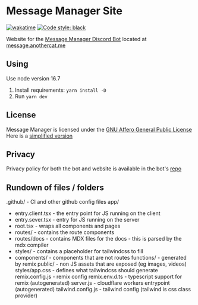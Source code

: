 # Message Manager Site

[![wakatime](https://wakatime.com/badge/github/message-manager-discord/site.svg)](https://wakatime.com/badge/github/message-manager-discord/site)
[![Code style: black](https://img.shields.io/badge/code%20style-black-000000.svg)](https://github.com/psf/black)

Website for the [Message Manager Discord Bot](https://github.com/AnotherCat/message-bot) located at [message.anothercat.me](https://message.anothercat.me)

## Using

Use node version 16.7

1.  Install requirements: `yarn install -D`
2.  Run `yarn dev`

## License

Message Manager is licensed under the [GNU Affero General Public License](https://github.com/AnotherCat/message-bot/blob/master/LICENSE)  
 Here is a [simplified version](<https://tldrlegal.com/license/gnu-affero-general-public-license-v3-(agpl-3.0)#summary>)

## Privacy

Privacy policy for both the bot and website is available in the bot's [repo](https://github.com/AnotherCat/message-bot/blob/master/PRIVACY_POLICY.md)

## Rundown of files / folders

.github/ - CI and other github config files
app/

- entry.client.tsx - the entry point for JS running on the client
- entry.sever.tsx - entry for JS running on the server
- root.tsx - wraps all components and pages
- routes/ - contains the route components
- routes/docs - contains MDX files for the docs - this is parsed by the mdx compiler
- styles/ - contains a placeholder for tailwindcss to fill
- components/ - components that are not routes
  functions/ - generated by remix
  public/ - non JS assets that are exposed (eg images, videos)
  styles/app.css - defines what tailwindcss should generate
  remix.config.js - remix config
  remix.env.d.ts - typescript support for remix (autogenerated)
  server.js - cloudflare workers entrypoint (autogenerated)
  tailwind.config.js - tailwind config (tailwind is css class provider)
